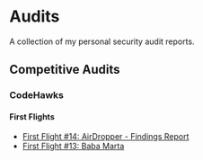 # Audits

A collection of my personal security audit reports.

## Competitive Audits

### CodeHawks

#### First Flights

- [First Flight #14: AirDropper - Findings Report](codehawks/First-Flight-14-AirDropper.md)
- [First Flight #13: Baba Marta](codehawks/First-Flight-13-Baba-Marta.md)
